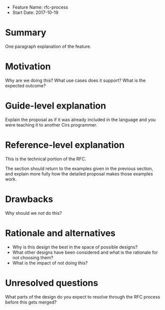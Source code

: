 - Feature Name: rfc-process
- Start Date: 2017-10-19

# Summary

One paragraph explanation of the feature.

# Motivation

Why are we doing this? What use cases does it support? What is the expected
outcome?

# Guide-level explanation

Explain the proposal as if it was already included in the language and you
were teaching it to another Cirs programmer.

# Reference-level explanation

This is the technical portion of the RFC.

The section should return to the examples given in the previous section, and
explain more fully how the detailed proposal makes those examples work.

# Drawbacks

Why should we *not* do this?

# Rationale and alternatives

- Why is this design the best in the space of possible designs?
- What other designs have been considered and what is the rationale for not
  choosing them?
- What is the impact of not doing this?

# Unresolved questions

What parts of the design do you expect to resolve through the RFC process
before this gets merged?

